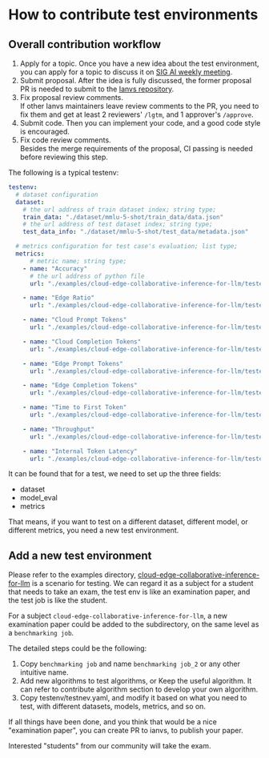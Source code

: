 # How to contribute test environments

## Overall contribution workflow

1. Apply for a topic.
   Once you have a new idea about the test environment, you can apply for a topic to discuss it on [SIG AI weekly meeting](http://github.com/kubeedge/ianvs.git).
2. Submit proposal.
   After the idea is fully discussed, the former proposal PR is needed to submit to the [Ianvs repository](http://github.com/kubeedge/ianvs.git).
3. Fix proposal review comments.  
   If other Ianvs maintainers leave review comments to the PR, you need to fix them and get at least 2 reviewers' `/lgtm`, and 1 approver's `/approve`.
4. Submit code.
   Then you can implement your code, and a good code style is encouraged.
5. Fix code review comments.  
   Besides the merge requirements of the proposal, CI passing is needed before reviewing this step.

The following is a typical testenv:

```yaml
testenv:
  # dataset configuration
  dataset:
    # the url address of train dataset index; string type;
    train_data: "./dataset/mmlu-5-shot/train_data/data.json"
    # the url address of test dataset index; string type;
    test_data_info: "./dataset/mmlu-5-shot/test_data/metadata.json"

  # metrics configuration for test case's evaluation; list type;
  metrics:
      # metric name; string type;
    - name: "Accuracy"
      # the url address of python file
      url: "./examples/cloud-edge-collaborative-inference-for-llm/testenv/accuracy.py"

    - name: "Edge Ratio"
      url: "./examples/cloud-edge-collaborative-inference-for-llm/testenv/edge_ratio.py"

    - name: "Cloud Prompt Tokens"
      url: "./examples/cloud-edge-collaborative-inference-for-llm/testenv/cloud_prompt_tokens.py"

    - name: "Cloud Completion Tokens"
      url: "./examples/cloud-edge-collaborative-inference-for-llm/testenv/cloud_completion_tokens.py"

    - name: "Edge Prompt Tokens"
      url: "./examples/cloud-edge-collaborative-inference-for-llm/testenv/edge_prompt_tokens.py"

    - name: "Edge Completion Tokens"
      url: "./examples/cloud-edge-collaborative-inference-for-llm/testenv/edge_completion_tokens.py"

    - name: "Time to First Token"
      url: "./examples/cloud-edge-collaborative-inference-for-llm/testenv/time_to_first_token.py"

    - name: "Throughput"
      url: "./examples/cloud-edge-collaborative-inference-for-llm/testenv/throughput.py"

    - name: "Internal Token Latency"
      url: "./examples/cloud-edge-collaborative-inference-for-llm/testenv/internal_token_latency.py"
```

It can be found that for a test, we need to set up the three fields:

- dataset
- model_eval
- metrics

That means, if you want to test on a different dataset, different model, or different metrics, you need a new test environment.

## Add a new test environment

Please refer to the examples directory, [cloud-edge-collaborative-inference-for-llm](https://github.com/kubeedge/ianvs/tree/main/examples/cloud-edge-collaborative-inference-for-llm) is a scenario for testing.
We can regard it as a subject for a student that needs to take an exam, the test env is like an examination paper,
and the test job is like the student.

For a subject `cloud-edge-collaborative-inference-for-llm`, a new examination paper could be added to the subdirectory, on the same level as a `benchmarking job`.

The detailed steps could be the following:

1. Copy `benchmarking job` and name `benchmarking job_2` or any other intuitive name.
2. Add new algorithms to test algorithms, or Keep the useful algorithm. It can refer to contribute algorithm section to develop your own algorithm.
3. Copy testenv/testnev.yaml, and modify it based on what you need to test, with different datasets, models, metrics, and so on.

If all things have been done, and you think that would be a nice "examination paper", you can create PR to ianvs, to publish your paper.

Interested "students" from our community will take the exam.

[contribute algorithm]: how-to-contribute-algorithms.md